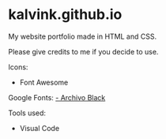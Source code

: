 # kalvink.github.io
My website portfolio made in HTML and CSS.

Please give credits to me if you decide to use.
<br>


Icons:
- Font Awesome

Google Fonts:
[- Archivo Black](https://fonts.google.com/specimen/Archivo+Black?preview.text=ABOUT&preview.text_type=custom&selection.family=Archivo+Black)


Tools used:
- Visual Code

